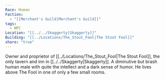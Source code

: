 ```yaml
---
Race: Human
Faction:
  - "[[Merchant's Guild|Merchant's Guild]]"
tags:
  - NPC
Location: "[[../../Skaggerty|Skaggerty]]"
Building: "[[../Locations/The_Stout_Fool|The Stout Fool]]"
share: "true"
---
```


Owner and proprietor of [[../Locations/The_Stout_Fool|The Stout Fool]], the only tavern and inn in [[../../Skaggerty|Skaggerty]]. A diminutive but brash human male with quite the intellect and a dark sense of humor. He lives above The Fool in one of only a few small rooms.